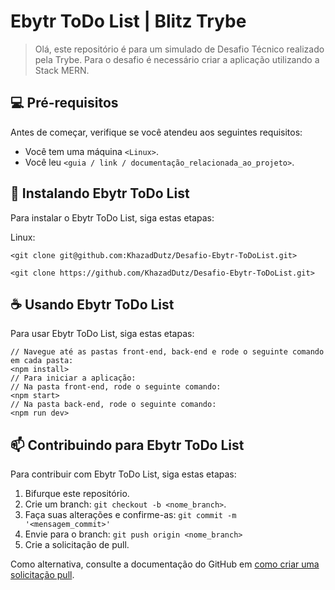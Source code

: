 # Ebytr ToDo List | Blitz Trybe

> Olá, este repositório é para um simulado de Desafio Técnico realizado pela Trybe.
Para o desafio é necessário criar a aplicação utilizando a Stack MERN.

## 💻 Pré-requisitos

Antes de começar, verifique se você atendeu aos seguintes requisitos:
<!---Estes são apenas requisitos de exemplo. Adicionar, duplicar ou remover conforme necessário--->
* Você tem uma máquina `<Linux>`.
* Você leu `<guia / link / documentação_relacionada_ao_projeto>`.

## 🚀 Instalando Ebytr ToDo List

Para instalar o Ebytr ToDo List, siga estas etapas:

Linux:
```
<git clone git@github.com:KhazadDutz/Desafio-Ebytr-ToDoList.git>
```
```
<git clone https://github.com/KhazadDutz/Desafio-Ebytr-ToDoList.git>
```

## ☕ Usando Ebytr ToDo List

Para usar Ebytr ToDo List, siga estas etapas:

```
// Navegue até as pastas front-end, back-end e rode o seguinte comando em cada pasta:
<npm install>
// Para iniciar a aplicação:
// Na pasta front-end, rode o seguinte comando:
<npm start>
// Na pasta back-end, rode o seguinte comando:
<npm run dev>
```

## 📫 Contribuindo para Ebytr ToDo List

Para contribuir com Ebytr ToDo List, siga estas etapas:

1. Bifurque este repositório.
2. Crie um branch: `git checkout -b <nome_branch>`.
3. Faça suas alterações e confirme-as: `git commit -m '<mensagem_commit>'`
4. Envie para o branch: `git push origin <nome_branch>`
5. Crie a solicitação de pull.

Como alternativa, consulte a documentação do GitHub em [como criar uma solicitação pull](https://help.github.com/en/github/collaborating-with-issues-and-pull-requests/creating-a-pull-request).
